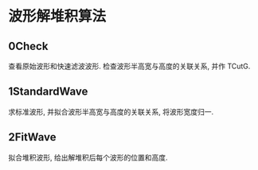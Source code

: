 
# 波形解堆积算法

## 0Check

查看原始波形和快速滤波波形. 检查波形半高宽与高度的关联关系, 并作 TCutG.

## 1StandardWave

求标准波形, 并拟合波形半高宽与高度的关联关系, 将波形宽度归一.

## 2FitWave

拟合堆积波形, 给出解堆积后每个波形的位置和高度.